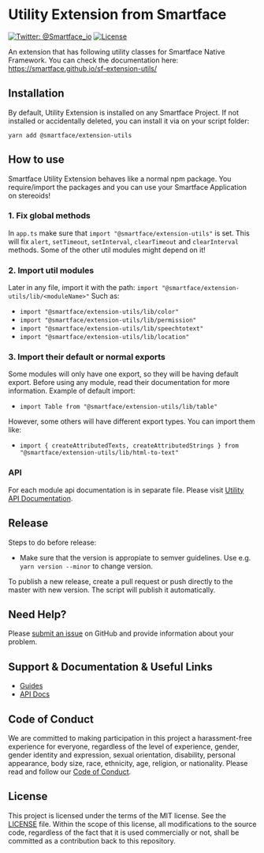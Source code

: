 # Utility Extension from Smartface
[![Twitter: @Smartface_io](https://img.shields.io/badge/contact-@Smartface_io-blue.svg?style=flat)](https://twitter.com/smartface_io)
[![License](https://img.shields.io/badge/license-MIT-green.svg?style=flat)](https://raw.githubusercontent.com/smartface/sf-extension-utils/master/LICENSE)

An extension that has following utility classes for Smartface Native Framework. You can check the documentation here: https://smartface.github.io/sf-extension-utils/

## Installation
By default, Utility Extension is installed on any Smartface Project. If not installed or accidentally deleted, you can install it via on your script folder:
```shell
yarn add @smartface/extension-utils
```
## How to use
Smartface Utility Extension behaves like a normal npm package. You require/import the packages and you can use your Smartface Application on stereoids!
### 1. Fix global methods
In `app.ts` make sure that `import "@smartface/extension-utils"` is set. This will fix `alert`, `setTimeout`, `setInterval`, `clearTimeout` and `clearInterval` methods. Some of the other util modules might depend on it!
### 2. Import util modules
Later in any file, import it with the path: `import "@smartface/extension-utils/lib/<moduleName>"` Such as:
- `import "@smartface/extension-utils/lib/color"`
- `import "@smartface/extension-utils/lib/permission"`
- `import "@smartface/extension-utils/lib/speechtotext"`
- `import "@smartface/extension-utils/lib/location"`

### 3. Import their default or normal exports
Some modules will only have one export, so they will be having default export. Before using any module, read their documentation for more information.
Example of default import:
- `import Table from "@smartface/extension-utils/lib/table"`

However, some others will have different export types. You can import them like:
- `import { createAttributedTexts, createAttributedStrings } from "@smartface/extension-utils/lib/html-to-text"`

### API
For each module api documentation is in separate file. Please visit [Utility API Documentation](https://smartface.github.io/sf-extension-utils/).

## Release
Steps to do before release:
- Make sure that the version is appropiate to semver guidelines. Use e.g. `yarn version --minor` to change version.

To publish a new release, create a pull request or push directly to the master with new version. The script will publish it automatically.

## Need Help?

Please [submit an issue](https://github.com/smartface/sf-extension-utils/issues) on GitHub and provide information about your problem.

## Support & Documentation & Useful Links
- [Guides](https://docs.smartface.io/)
- [API Docs](http://ref.smartface.io/)

## Code of Conduct
We are committed to making participation in this project a harassment-free experience for everyone, regardless of the level of experience, gender, gender identity and expression, sexual orientation, disability, personal appearance, body size, race, ethnicity, age, religion, or nationality.
Please read and follow our [Code of Conduct](./CODE_OF_CONDUCT.md).

## License

This project is licensed under the terms of the MIT license. See the [LICENSE](./LICENSE) file. Within the scope of this license, all modifications to the source code, regardless of the fact that it is used commercially or not, shall be committed as a contribution back to this repository.
